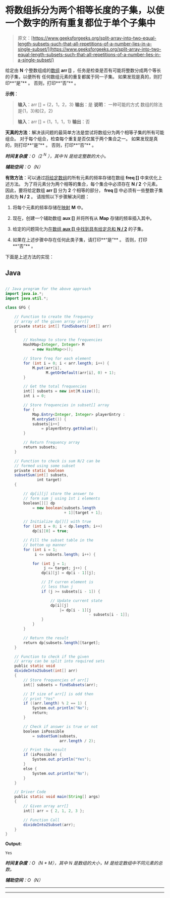 # 将数组拆分为两个相等长度的子集，以使一个数字的所有重复都位于单个子集中

> 原文：[https://www.geeksforgeeks.org/split-array-into-two-equal-length-subsets-such-that-all-repetitions-of-a-number-lies-in-a-single-subset/](https://www.geeksforgeeks.org/split-array-into-two-equal-length-subsets-such-that-all-repetitions-of-a-number-lies-in-a-single-subset/)

给定由 **N** 个整数组成的[数组](https://www.geeksforgeeks.org/introduction-to-arrays/) **arr []** ，任务是检查是否有可能将整数分成两个等长的子集，以便所有 任何数组元素的重复都属于同一子集。 如果发现是真的，则打印**“是”** 。 否则，打印**“否”** 。

**示例**：

> **输入**：arr [] = {2，1，2，3}
> **输出**：是
> **说明**：
> 一种可能的方式 数组的除法是{1，3}和{2，2}
> 
> **输入**：arr [] = {1，1，1，1}
> **输出**：否

**天真的方法**：解决该问题的最简单方法是尝试将数组分为两个相等子集的所有可能组合。 对于每个组合，检查每个重复是否仅属于两个集合之一。 如果发现是真的，则打印**“是”** 。 否则，打印**“否”** 。

***时间复杂度**：O（2 <sup>N</sup> ），其中 N 是给定整数的大小。*

***辅助空间**：O（N）*

**有效方法**：可以通过[将给定数组](https://www.geeksforgeeks.org/counting-frequencies-of-array-elements/)的所有元素的频率存储在数组 **freq []** 中来优化上述方法。 为了将元素分为两个相等的集合，每个集合中必须存在 **N / 2** 个元素。 因此，要将给定数组 **arr []** 分为 **2** 个相等的部分， **freq []** 中必须有一些整数子集 总和为 **N / 2** 。 请按照以下步骤解决问题：

1.  将每个元素的频率存储在[映射](http://www.geeksforgeeks.org/map-associative-containers-the-c-standard-template-library-stl/) **M** 中。

2.  现在，创建一个辅助数组 **aux []** 并将所有从 **Map** 存储的频率插入其中。

3.  给定的问题简化为[在数组 **aux []** 中找到具有给定总和 **N / 2**](https://www.geeksforgeeks.org/subset-sum-problem-dp-25/) 的子集。

4.  如果在上述步骤中存在任何此类子集，请打印**“是”** 。 否则，打印**“否”** 。

下面是上述方法的实现：

## Java

```java

// Java program for the above approach 
import java.io.*; 
import java.util.*; 

class GFG { 

    // Function to create the frequency 
    // array of the given array arr[] 
    private static int[] findSubsets(int[] arr) 
    { 

        // Hashmap to store the frequencies 
        HashMap<Integer, Integer> M 
            = new HashMap<>(); 

        // Store freq for each element 
        for (int i = 0; i < arr.length; i++) { 
            M.put(arr[i], 
                  M.getOrDefault(arr[i], 0) + 1); 
        } 

        // Get the total frequencies 
        int[] subsets = new int[M.size()]; 
        int i = 0; 

        // Store frequencies in subset[] array 
        for ( 
            Map.Entry<Integer, Integer> playerEntry : 
            M.entrySet()) { 
            subsets[i++] 
                = playerEntry.getValue(); 
        } 

        // Return frequency array 
        return subsets; 
    } 

    // Function to check is sum N/2 can be 
    // formed using some subset 
    private static boolean
    subsetSum(int[] subsets, 
              int target) 
    { 

        // dp[i][j] store the answer to 
        // form sum j using 1st i elements 
        boolean[][] dp 
            = new boolean[subsets.length 
                          + 1][target + 1]; 

        // Initialize dp[][] with true 
        for (int i = 0; i < dp.length; i++) 
            dp[i][0] = true; 

        // Fill the subset table in the 
        // bottom up manner 
        for (int i = 1; 
             i <= subsets.length; i++) { 

            for (int j = 1; 
                 j <= target; j++) { 
                dp[i][j] = dp[i - 1][j]; 

                // If curren element is 
                // less than j 
                if (j >= subsets[i - 1]) { 

                    // Update current state 
                    dp[i][j] 
                        |= dp[i - 1][j 
                                     - subsets[i - 1]]; 
                } 
            } 
        } 

        // Return the result 
        return dp[subsets.length][target]; 
    } 

    // Function to check if the given 
    // array can be split into required sets 
    public static void
    divideInto2Subset(int[] arr) 
    { 
        // Store frequencies of arr[] 
        int[] subsets = findSubsets(arr); 

        // If size of arr[] is odd then 
        // print "Yes" 
        if ((arr.length) % 2 == 1) { 
            System.out.println("No"); 
            return; 
        } 

        // Check if answer is true or not 
        boolean isPossible 
            = subsetSum(subsets, 
                        arr.length / 2); 

        // Print the result 
        if (isPossible) { 
            System.out.println("Yes"); 
        } 
        else { 
            System.out.println("No"); 
        } 
    } 

    // Driver Code 
    public static void main(String[] args) 
    { 
        // Given array arr[] 
        int[] arr = { 2, 1, 2, 3 }; 

        // Function Call 
        divideInto2Subset(arr); 
    } 
} 

```

**Output:**

```
Yes

```

***时间复杂度**：O（N * M），其中 N 是数组的大小，M 是给定数组中不同元素的总数。*

***辅助空间**：O（N）*



* * *

* * *



